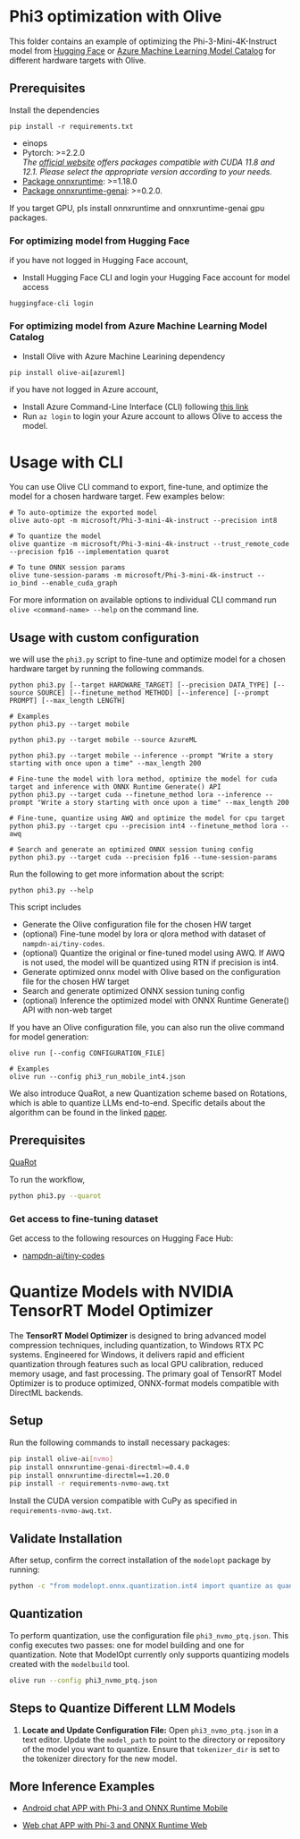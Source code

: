 # Phi3 optimization with Olive
This folder contains an example of optimizing the Phi-3-Mini-4K-Instruct model from [Hugging Face](https://huggingface.co/microsoft/Phi-3-mini-4k-instruct) or [Azure Machine Learning Model Catalog](https://ai.azure.com/explore/models/Phi-3-mini-4k-instruct/version/7/registry/azureml?tid=72f988bf-86f1-41af-91ab-2d7cd011db47) for different hardware targets with Olive.


## Prerequisites
Install the dependencies
```
pip install -r requirements.txt
```
* einops
* Pytorch: >=2.2.0 \
  _The [official website](https://pytorch.org/) offers packages compatible with CUDA 11.8 and 12.1. Please select the appropriate version according to your needs._
* [Package onnxruntime](https://onnxruntime.ai/docs/install/#inference-install-table-for-all-languages): >=1.18.0
* [Package onnxruntime-genai](https://github.com/microsoft/onnxruntime-genai): >=0.2.0.

If you target GPU, pls install onnxruntime and onnxruntime-genai gpu packages.

<!-- TODO(anyone): Remove this when genai doesn't require login -->
### For optimizing model from Hugging Face
if you have not logged in Hugging Face account,
- Install Hugging Face CLI and login your Hugging Face account for model access
```
huggingface-cli login
```

### For optimizing model from Azure Machine Learning Model Catalog

- Install Olive with Azure Machine Learining dependency
```
pip install olive-ai[azureml]
```
if you have not logged in Azure account,
- Install Azure Command-Line Interface (CLI) following [this link](https://learn.microsoft.com/en-us/cli/azure/)
- Run `az login` to login your Azure account to allows Olive to access the model.

# Usage with CLI
You can use Olive CLI command to export, fine-tune, and optimize the model for a chosen hardware target. Few examples below:

```
# To auto-optimize the exported model
olive auto-opt -m microsoft/Phi-3-mini-4k-instruct --precision int8

# To quantize the model
olive quantize -m microsoft/Phi-3-mini-4k-instruct --trust_remote_code --precision fp16 --implementation quarot

# To tune ONNX session params
olive tune-session-params -m microsoft/Phi-3-mini-4k-instruct --io_bind --enable_cuda_graph
```

For more information on available options to individual CLI command run `olive <command-name> --help` on the command line.

## Usage with custom configuration
we will use the `phi3.py` script to fine-tune and optimize model for a chosen hardware target by running the following commands.

```
python phi3.py [--target HARDWARE_TARGET] [--precision DATA_TYPE] [--source SOURCE] [--finetune_method METHOD] [--inference] [--prompt PROMPT] [--max_length LENGTH]

# Examples
python phi3.py --target mobile

python phi3.py --target mobile --source AzureML

python phi3.py --target mobile --inference --prompt "Write a story starting with once upon a time" --max_length 200

# Fine-tune the model with lora method, optimize the model for cuda target and inference with ONNX Runtime Generate() API
python phi3.py --target cuda --finetune_method lora --inference --prompt "Write a story starting with once upon a time" --max_length 200

# Fine-tune, quantize using AWQ and optimize the model for cpu target
python phi3.py --target cpu --precision int4 --finetune_method lora --awq

# Search and generate an optimized ONNX session tuning config
python phi3.py --target cuda --precision fp16 --tune-session-params
```

Run the following to get more information about the script:
```
python phi3.py --help
```

This script includes
- Generate the Olive configuration file for the chosen HW target
- (optional) Fine-tune model by lora or qlora method with dataset of `nampdn-ai/tiny-codes`.
- (optional) Quantize the original or fine-tuned model using AWQ. If AWQ is not used, the model will be quantized using RTN if precision is int4.
- Generate optimized onnx model with Olive based on the configuration file for the chosen HW target
- Search and generate optimized ONNX session tuning config
- (optional) Inference the optimized model with ONNX Runtime Generate() API with non-web target


If you have an Olive configuration file, you can also run the olive command for model generation:
```
olive run [--config CONFIGURATION_FILE]

# Examples
olive run --config phi3_run_mobile_int4.json
```

We also introduce QuaRot, a new Quantization scheme based on Rotations, which is able to quantize LLMs end-to-end.
Specific details about the algorithm can be found in the linked [paper](https://arxiv.org/pdf/2404.00456).

## Prerequisites
[QuaRot](https://github.com/microsoft/TransformerCompression/tree/quarot-main)

To run the workflow,
```bash
python phi3.py --quarot
```

### Get access to fine-tuning dataset
Get access to the following resources on Hugging Face Hub:
- [nampdn-ai/tiny-codes](https://huggingface.co/nampdn-ai/tiny-codes)

# Quantize Models with NVIDIA TensorRT Model Optimizer
The **TensorRT Model Optimizer** is designed to bring advanced model compression techniques, including quantization, to Windows RTX PC systems. Engineered for Windows, it delivers rapid and efficient quantization through features such as local GPU calibration, reduced memory usage, and fast processing.
The primary goal of TensorRT Model Optimizer is to produce optimized, ONNX-format models compatible with DirectML backends.
## Setup
Run the following commands to install necessary packages:
```bash
pip install olive-ai[nvmo]
pip install onnxruntime-genai-directml>=0.4.0
pip install onnxruntime-directml==1.20.0
pip install -r requirements-nvmo-awq.txt
```
Install the CUDA version compatible with CuPy as specified in `requirements-nvmo-awq.txt`.
## Validate Installation
After setup, confirm the correct installation of the `modelopt` package by running:
```bash
python -c "from modelopt.onnx.quantization.int4 import quantize as quantize_int4"
```
## Quantization
To perform quantization, use the configuration file `phi3_nvmo_ptq.json`. This config executes two passes: one for model building and one for quantization. Note that ModelOpt currently only supports quantizing models created with the `modelbuild` tool.
```bash
olive run --config phi3_nvmo_ptq.json
```
## Steps to Quantize Different LLM Models
1. **Locate and Update Configuration File:**
   Open `phi3_nvmo_ptq.json` in a text editor. Update the `model_path` to point to the directory or repository of the model you want to quantize. Ensure that `tokenizer_dir` is set to the tokenizer directory for the new model.

## More Inference Examples
- [Android chat APP with Phi-3 and ONNX Runtime Mobile](https://github.com/microsoft/onnxruntime-inference-examples/tree/main/mobile/examples/phi-3/android)

- [Web chat APP with Phi-3 and ONNX Runtime Web](https://github.com/microsoft/onnxruntime-inference-examples/tree/gs/chat/js/chat)
